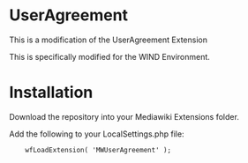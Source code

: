 # UserAgreement
This is a modification of the UserAgreement Extension

This is specifically modified for the WIND Environment.

# Installation
Download the repository into your Mediawiki Extensions folder.

Add the following to your LocalSettings.php file:

        wfLoadExtension( 'MWUserAgreement' );

